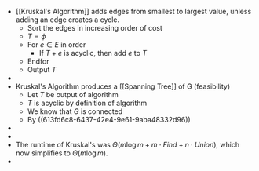 - [[Kruskal's Algorithm]] adds edges from smallest to largest value, unless adding an edge creates a cycle.
	- Sort the edges in increasing order of cost
	- $T=\phi$
	- For $e \in E$ in order
		- If $T + e$ is acyclic, then add $e$ to $T$
	- Endfor
	- Output $T$
-
- Kruskal's Algorithm produces a [[Spanning Tree]] of G (feasibility)
	- Let $T$ be output of algorithm
	- $T$ is acyclic by definition of algorithm
	- We know that $G$ is connected
	- By ((613fd6c8-6437-42e4-9e61-9aba48332d96))
-
-
- The runtime of Kruskal's was $\Theta(m \log m + m \cdot Find + n \cdot Union)$, which now simplifies to $\Theta(m \log m)$.
-